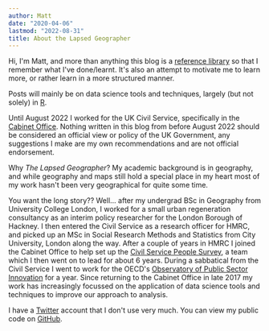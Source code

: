 ```yaml
---
author: Matt
date: "2020-04-06"
lastmod: "2022-08-31"
title: About the Lapsed Geographer
---
```


Hi, I'm Matt, and more than anything this blog is a [reference library](https://www.rostrum.blog/2020/02/27/get-blogging/) so that I remember what I've done/learnt. It's also an attempt to motivate me to learn more, or rather learn in a more structured manner.

Posts will mainly be on data science tools and techniques, largely (but not solely) in [R](https://www.r-project.org).

Until August 2022 I worked for the UK Civil Service, specifically in the [Cabinet Office](https://www.gov.uk/cabinet-office). Nothing written in this blog from before August 2022 should be considered an official view or policy of the UK Government, any suggestions I make are my own recommendations and are not official endorsement.

Why *The Lapsed Geographer*? My academic background is in geography, and while geography and maps still hold a special place in my heart most of my work hasn't been very geographical for quite some time.

You want the long story?? Well... after my undergrad BSc in Geography from University College London, I worked for a small urban regeneration consultancy as an interim policy researcher for the London Borough of Hackney. I then entered the Civil Service as a research officer for HMRC, and picked up an MSc in Social Research Methods and Statistics from City University, London along the way. After a couple of years in HMRC I joined the Cabinet Office to help set up the [Civil Service People Survey](https://www.gov.uk/government/collections/civil-service-people-survey-hub), a team which I then went on to lead for about 6 years. During a sabbatical from the Civil Service I went to work for the OECD's [Observatory of Public Sector Innovation](https://oe.cd/opsi) for a year. Since returning to the Cabinet Office in late 2017 my work has increasingly focussed on the application of data science tools and techniques to improve our approach to analysis.

I have a [Twitter](https://twitter.com/mattkerlogue) account that I don't use very much. You can view my public code on [GitHub](https://github.com/mattkerlogue).
